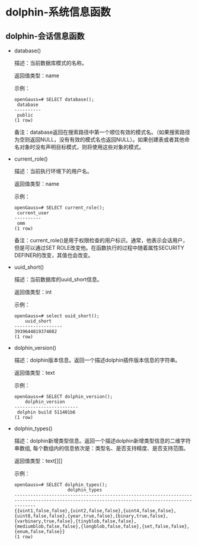 # dolphin-系统信息函数

## dolphin-会话信息函数<a name="zh-cn_topic_0283136950_zh-cn_topic_0237121987_zh-cn_topic_0059777618_seb0ac642d9594cfe9a06d3d304c6dc75"></a>

-   database\(\)

    描述：当前数据库模式的名称。

    返回值类型：name

    示例：

    ```
    openGauss=# SELECT database();
     database
    ----------
     public
    (1 row)
    ```

    备注：database返回在搜索路径中第一个顺位有效的模式名。（如果搜索路径为空则返回NULL，没有有效的模式名也返回NULL）。如果创建表或者其他命名对象时没有声明目标模式，则将使用这些对象的模式。

-   current_role\(\)

    描述：当前执行环境下的用户名。

    返回值类型：name

    示例：

    ```
    openGauss=# SELECT current_role();
     current_user
    ----------
     omm
    (1 row)
    ```

    备注：current_role()是用于权限检查的用户标识。通常，他表示会话用户，但是可以通过SET ROLE改变他。在函数执行的过程中随着属性SECURITY DEFINER的改变，其值也会改变。

-   uuid_short\(\)

    描述：当前数据库的uuid_short信息。

    返回值类型：int

    示例：

    ```
    openGauss=# select uuid_short();
        uuid_short    
    ------------------
    3939644819374082
    (1 row)
    ```

-   dolphin_version\(\)

    描述：dolphin版本信息。返回一个描述dolphin插件版本信息的字符串。

    返回值类型：text

    示例：

    ```
    openGauss=# SELECT dolphin_version();
        dolphin_version
    ------------------------
     dolphin build 511401b6
    (1 row)
    ```

-   dolphin_types\(\)

    描述：dolphin新增类型信息。返回一个描述dolphin新增类型信息的二维字符串数组, 每个数组内的信息依次是：类型名、是否支持精度、是否支持范围。

    返回值类型：text[][]

    示例：

    ```
    openGauss=# SELECT dolphin_types();
                        dolphin_types
    ----------------------------------------------------------------------------------------------------------------------------------------------
    {{uint1,false,false},{uint2,false,false},{uint4,false,false},{uint8,false,false},{year,true,false},{binary,true,false},{varbinary,true,false},{tinyblob,false,false},{mediumblob,false,false},{longblob,false,false},{set,false,false},{enum,false,false}}
    (1 row)
    ```
